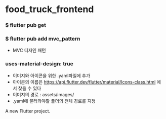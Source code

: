 # food_truck_frontend
### $ flutter pub get

### $ flutter pub add mvc_pattern
- MVC 디자인 패턴

### uses-material-design: true 
- 이미지와 아이콘을 위한 .yaml파일에 추가
- 아이콘의 이름은  https://api.flutter.dev/flutter/material/Icons-class.html 에서 찾을 수 있다
- 이미지의 경로 : assets/images/
- .yaml에 불러와야할 폴더의 전체 경로를 지정 


A new Flutter project.
